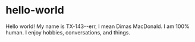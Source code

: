 # hello-world

Hello world! My name is TX-143--err, I mean Dimas MacDonald. I am 100% human. I enjoy hobbies, conversations, and things.
